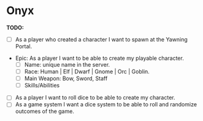 # Onyx 

**TODO:**

- [ ] As a player who created a character I want to spawn at the Yawning Portal.
- Epic: As a player I want to be able to create my playable character.
  - [ ] Name: unique name in the server.
  - [ ] Race: Human | Elf | Dwarf | Gnome | Orc | Goblin.
  - [ ] Main Weapon: Bow, Sword, Staff 
  - [ ] Skills/Abilities

- [ ] As a player I want to roll dice to be able to create my character.
- [ ] As a game system I want a dice system to be able to roll and randomize outcomes of the game.